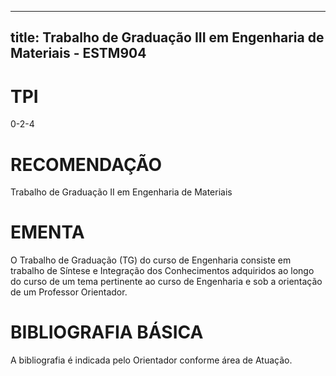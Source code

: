 
---
title: Trabalho de Graduação III em Engenharia de Materiais - ESTM904 
---

# TPI

0-2-4

# RECOMENDAÇÃO

Trabalho de Graduação II em Engenharia de Materiais

# EMENTA

O Trabalho de Graduação (TG) do curso de Engenharia consiste em trabalho de Síntese e Integração dos Conhecimentos adquiridos ao longo do curso de um tema pertinente ao curso de Engenharia e sob a orientação de um Professor Orientador.

# BIBLIOGRAFIA BÁSICA

A bibliografia é indicada pelo Orientador conforme área de Atuação.
        